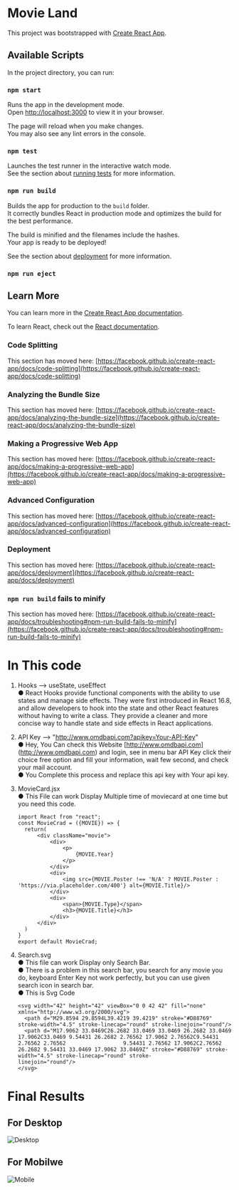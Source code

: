 # Movie Land

This project was bootstrapped with [Create React App](https://github.com/facebook/create-react-app).

## Available Scripts

In the project directory, you can run:

### `npm start`

Runs the app in the development mode.\
Open [http://localhost:3000](http://localhost:3000) to view it in your browser.

The page will reload when you make changes.\
You may also see any lint errors in the console.

### `npm test`

Launches the test runner in the interactive watch mode.\
See the section about [running tests](https://facebook.github.io/create-react-app/docs/running-tests) for more information.

### `npm run build`

Builds the app for production to the `build` folder.\
It correctly bundles React in production mode and optimizes the build for the best performance.

The build is minified and the filenames include the hashes.\
Your app is ready to be deployed!

See the section about [deployment](https://facebook.github.io/create-react-app/docs/deployment) for more information.

### `npm run eject`

## Learn More

You can learn more in the [Create React App documentation](https://facebook.github.io/create-react-app/docs/getting-started).

To learn React, check out the [React documentation](https://reactjs.org/).

### Code Splitting

This section has moved here: [https://facebook.github.io/create-react-app/docs/code-splitting](https://facebook.github.io/create-react-app/docs/code-splitting)

### Analyzing the Bundle Size

This section has moved here: [https://facebook.github.io/create-react-app/docs/analyzing-the-bundle-size](https://facebook.github.io/create-react-app/docs/analyzing-the-bundle-size)

### Making a Progressive Web App

This section has moved here: [https://facebook.github.io/create-react-app/docs/making-a-progressive-web-app](https://facebook.github.io/create-react-app/docs/making-a-progressive-web-app)

### Advanced Configuration

This section has moved here: [https://facebook.github.io/create-react-app/docs/advanced-configuration](https://facebook.github.io/create-react-app/docs/advanced-configuration)

### Deployment

This section has moved here: [https://facebook.github.io/create-react-app/docs/deployment](https://facebook.github.io/create-react-app/docs/deployment)

### `npm run build` fails to minify

This section has moved here: [https://facebook.github.io/create-react-app/docs/troubleshooting#npm-run-build-fails-to-minify](https://facebook.github.io/create-react-app/docs/troubleshooting#npm-run-build-fails-to-minify)




# In This code
  1. Hooks --> useState, useEffect\
    ● React Hooks provide functional components with the ability to use states and manage side effects. They were first introduced in React 16.8, and allow           developers to hook into the state and other React features without having to write a class. They provide a cleaner and more concise way to handle state         and side effects in React applications.

  2. API Key --> "http://www.omdbapi.com?apikey=Your-API-Key" \
    ● Hey, You Can check this Website [http://www.omdbapi.com] (http://www.omdbapi.com) and login, see in menu bar API Key click their choice free option and          fill your information, wait few second, and check your mail account.\
    ● You Complete this process and replace this api key with Your api key.

  3. MovieCard.jsx\
    ● This File can work Display Multiple time of moviecard at one time but you need this code.
      ```
      import React from "react";
      const MovieCrad = ({MOVIE}) => {
        return(
            <div className="movie">
                <div>
                    <p>
                        {MOVIE.Year}
                    </p>
                </div>
                <div>
                    <img src={MOVIE.Poster !== 'N/A' ? MOVIE.Poster : 'https://via.placeholder.com/400'} alt={MOVIE.Title}/>
                </div>
                <div>
                    <span>{MOVIE.Type}</span>
                    <h3>{MOVIE.Title}</h3>
                </div>
            </div>
        )
      }
      export default MovieCrad;
      ```
  4. Search.svg\
    ● This file can work Display only Search Bar.\
    ● There is a problem in this search bar, you search for any movie you do, keyboard Enter Key not work perfectly, but you can use given search icon in search bar.\
    ● This is Svg Code
      ```
      <svg width="42" height="42" viewBox="0 0 42 42" fill="none" xmlns="http://www.w3.org/2000/svg">
        <path d="M29.8594 29.8594L39.4219 39.4219" stroke="#D88769" stroke-width="4.5" stroke-linecap="round" stroke-linejoin="round"/>
        <path d="M17.9062 33.0469C26.2682 33.0469 33.0469 26.2682 33.0469 17.9062C33.0469 9.54431 26.2682 2.76562 17.9062 2.76562C9.54431 2.76562 2.76562                  9.54431 2.76562 17.9062C2.76562 26.2682 9.54431 33.0469 17.9062 33.0469Z" stroke="#D88769" stroke-width="4.5" stroke-linecap="round" stroke-                    linejoin="round"/>
      </svg>
      ```





  # Final Results
  ## For Desktop
  ![Desktop](https://github.com/user-attachments/assets/360dd0b4-60d1-4b7c-a29a-e01653daba80)

  ## For Mobilwe
  ![Mobile](https://github.com/user-attachments/assets/71f48438-2255-46c0-a5e2-f8f5f3e25cd5)
